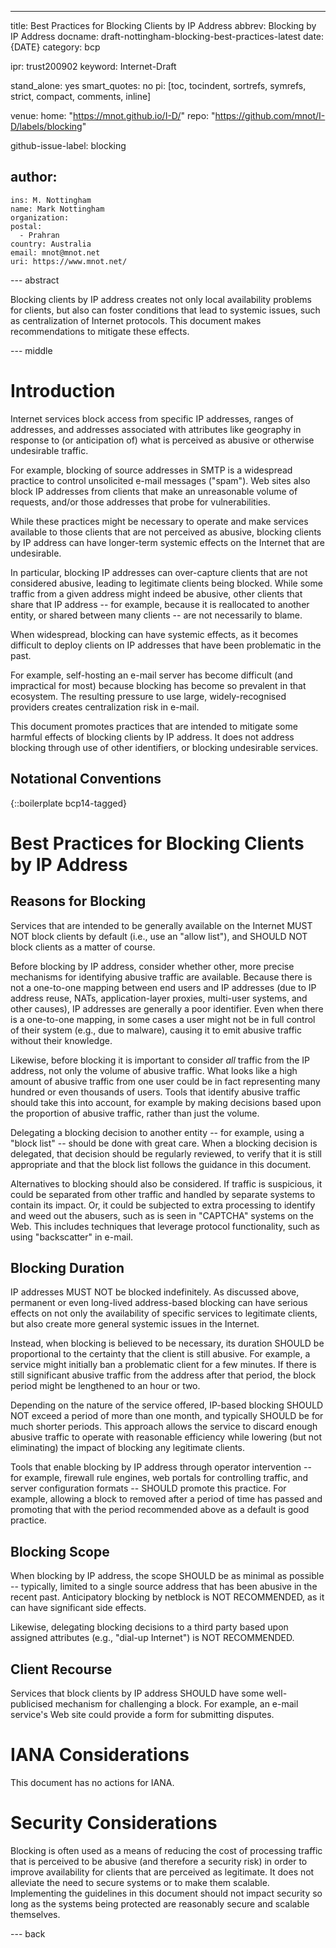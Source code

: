 ---
title: Best Practices for Blocking Clients by IP Address
abbrev: Blocking by IP Address
docname: draft-nottingham-blocking-best-practices-latest
date: {DATE}
category: bcp

ipr: trust200902
keyword: Internet-Draft

stand_alone: yes
smart_quotes: no
pi: [toc, tocindent, sortrefs, symrefs, strict, compact, comments, inline]

venue:
  home: "https://mnot.github.io/I-D/"
  repo: "https://github.com/mnot/I-D/labels/blocking"

github-issue-label: blocking

author:
 -
    ins: M. Nottingham
    name: Mark Nottingham
    organization:
    postal:
      - Prahran
    country: Australia
    email: mnot@mnot.net
    uri: https://www.mnot.net/


--- abstract

Blocking clients by IP address creates not only local availability problems for clients, but also can foster conditions that lead to systemic issues, such as centralization of Internet protocols. This document makes recommendations to mitigate these effects.

--- middle

# Introduction

Internet services block access from specific IP addresses, ranges of addresses, and addresses associated with attributes like geography in response to (or anticipation of) what is perceived as abusive or otherwise undesirable traffic.

For example, blocking of source addresses in SMTP is a widespread practice to control unsolicited e-mail messages ("spam"). Web sites also block IP addresses from clients that make an unreasonable volume of requests, and/or those addresses that probe for vulnerabilities.

While these practices might be necessary to operate and make services available to those clients that are not perceived as abusive, blocking clients by IP address can have longer-term systemic effects on the Internet that are undesirable.

In particular, blocking IP addresses can over-capture clients that are not considered abusive, leading to legitimate clients being blocked. While some traffic from a given address might indeed be abusive, other clients that share that IP address -- for example, because it is reallocated to another entity, or shared between many clients -- are not necessarily to blame.

When widespread, blocking can have systemic effects, as it becomes difficult to deploy clients on IP addresses that have been problematic in the past.

For example, self-hosting an e-mail server has become difficult (and impractical for most) because blocking has become so prevalent in that ecosystem. The resulting pressure to use large, widely-recognised providers creates centralization risk in e-mail.

This document promotes practices that are intended to mitigate some harmful effects of blocking clients by IP address. It does not address blocking through use of other identifiers, or blocking undesirable services.

## Notational Conventions

{::boilerplate bcp14-tagged}

# Best Practices for Blocking Clients by IP Address

## Reasons for Blocking

Services that are intended to be generally available on the Internet MUST NOT block clients by default (i.e., use an "allow list"), and SHOULD NOT block clients as a matter of course.

Before blocking by IP address, consider whether other, more precise mechanisms for identifying abusive traffic are available. Because there is not a one-to-one mapping between end users and IP addresses (due to IP address reuse, NATs, application-layer proxies, multi-user systems, and other causes), IP addresses are generally a poor identifier. Even when there is a one-to-one mapping, in some cases a user might not be in full control of their system (e.g., due to malware), causing it to emit abusive traffic without their knowledge.

Likewise, before blocking it is important to consider _all_ traffic from the IP address, not only the volume of abusive traffic. What looks like a high amount of abusive traffic from one user could be in fact representing many hundred or even thousands of users. Tools that identify abusive traffic should take this into account, for example by making decisions based upon the proportion of abusive traffic, rather than just the volume.

Delegating a blocking decision to another entity -- for example, using a "block list" -- should be done with great care. When a blocking decision is delegated, that decision should be regularly reviewed, to verify that it is still appropriate and that the block list follows the guidance in this document.

Alternatives to blocking should also be considered. If traffic is suspicious, it could be separated from other traffic and handled by separate systems to contain its impact. Or, it could be subjected to extra processing to identify and weed out the abusers, such as is seen in "CAPTCHA" systems on the Web. This includes techniques that leverage protocol functionality, such as using "backscatter" in e-mail.


## Blocking Duration

IP addresses MUST NOT be blocked indefinitely. As discussed above, permanent or even long-lived address-based blocking can have serious effects on not only the availability of specific services to legitimate clients, but also create more general systemic issues in the Internet.

Instead, when blocking is believed to be necessary, its duration SHOULD be proportional to the certainty that the client is still abusive. For example, a service might initially ban a problematic client for a few minutes. If there is still significant abusive traffic from the address after that period, the block period might be lengthened to an hour or two.

Depending on the nature of the service offered, IP-based blocking SHOULD NOT exceed a period of more than one month, and typically SHOULD be for much shorter periods. This approach allows the service to discard enough abusive traffic to operate with reasonable efficiency while lowering (but not eliminating) the impact of blocking any legitimate clients.

Tools that enable blocking by IP address through operator intervention -- for example, firewall rule engines, web portals for controlling traffic, and server configuration formats -- SHOULD promote this practice. For example, allowing a block to removed after a period of time has passed and promoting that with the period recommended above as a default is good practice.


## Blocking Scope

When blocking by IP address, the scope SHOULD be as minimal as possible -- typically, limited to a single source address that has been abusive in the recent past. Anticipatory blocking by netblock is NOT RECOMMENDED, as it can have significant side effects.

Likewise, delegating blocking decisions to a third party based upon assigned attributes (e.g., "dial-up Internet") is NOT RECOMMENDED.


## Client Recourse

Services that block clients by IP address SHOULD have some well-publicised mechanism for challenging a block. For example, an e-mail service's Web site could provide a form for submitting disputes.


# IANA Considerations

This document has no actions for IANA.

# Security Considerations

Blocking is often used as a means of reducing the cost of processing traffic that is perceived to be abusive (and therefore a security risk) in order to improve availability for clients that are perceived as legitimate. It does not alleviate the need to secure systems or to make them scalable. Implementing the guidelines in this document should not impact security so long as the systems being protected are reasonably secure and scalable themselves.

--- back

